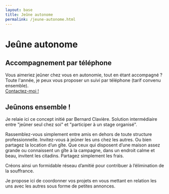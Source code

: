 ```yaml
---
layout: base
title: Jeûne autonome
permalink: /jeune-autonome.html
---
```


# Jeûne autonome


## Accompagnement par téléphone
Vous aimeriez jeûner chez vous en autonomie, tout en étant accompagné ?  
Toute l'année, je peux vous proposer un suivi par téléphone (tarif convenu ensemble).  
[Contactez-moi !](/contact.html)

## Jeûnons ensemble !

Je relaie ici ce concept initié par Bernard Clavière.
Solution intermédiaire entre "jeûner seul chez soi" et "participer à un stage organisé".

Rassemblez-vous simplement entre amis en dehors de toute structure professionnelle. Invitez-vous à jeûner les uns chez les autres. Ou bien partagez la location d’un gîte. Que ceux qui disposent d’une maison assez grande ou connaissent un gîte à la campagne, dans un endroit calme et beau, invitent les citadins. Partagez simplement les frais.

Créons ainsi un formidable réseau d’amitié pour contribuer à l’élimination de la souffrance.

Je propose ici de coordonner vos projets en vous mettant en relation les uns avec les autres sous forme de petites annonces.
